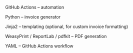 GitHub Actions – automation

Python – invoice generator

Jinja2 – templating (optional, for custom invoice formatting)

WeasyPrint / ReportLab / pdfkit – PDF generation

YAML – GitHub Actions workflow

